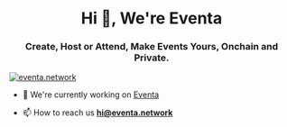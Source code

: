 <h1 align="center">Hi 👋, We're Eventa</h1>
<h3 align="center">Create, Host or Attend, Make Events Yours, Onchain and Private.</h3>

<p align="left"> <a href="https://twitter.com/eventa.network" target="blank"><img src="https://img.shields.io/twitter/follow/eventa.network?logo=twitter&style=for-the-badge" alt="eventa.network" /></a> </p>

- 🔭 We're currently working on [Eventa](https://eventa.network)

- 📫 How to reach us **hi@eventa.network**

</p>
